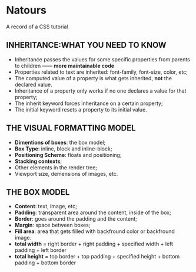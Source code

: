 # Natours
A record of a CSS tutorial
## INHERITANCE:WHAT YOU NEED TO KNOW
* Inheritance passes the values for some specific properties from parents to children —— **more maintainable code**
* Properties related to text are inherited: font-family, font-size, color, etc;
* The computed value of a property is what gets inherited, **not** the declared value.
* Inheritance of a property only works if no one declares a value for that property;
* The inherit keyword forces inheritance on a certain property;
* The initial keyword resets a property to its initial value.
## THE VISUAL FORMATTING MODEL
* **Dimentions of boxes**: the box model;
* **Box Type**: inline, block and inline-block;
* **Positioning Scheme**: floats and positioning;
* **Stacking contexts**;
* Other elements in the render tree;
* Viewport size, demensions of images, etc.
## THE BOX MODEL
* **Content**: text, image, etc;
* **Padding**: transparent area around the content, inside of the box;
* **Border**: goes around the padding and the content;
* **Margin**: space between boxes;
* **Fill area**: area that gets filled with backfround color or backfround image.
* **total width** = right border + right padding + specified width + left padding + left border
* **total height** = top border + top padding + specified height + bottom padding + bottom border
